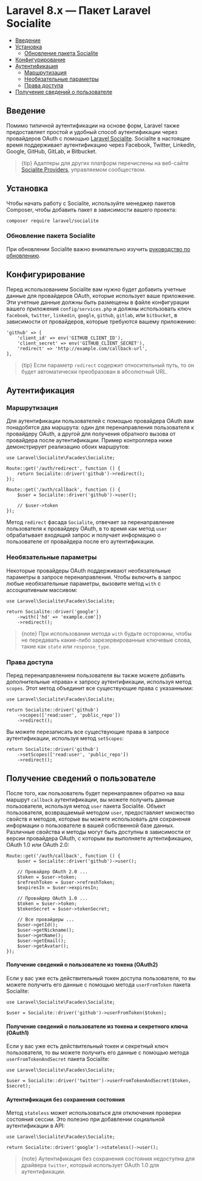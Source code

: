 # Laravel 8.x — Пакет Laravel Socialite

- [Введение](#introduction)
- [Установка](#installation)
    - [Обновление пакета Socialite](#upgrading-socialite)
- [Конфигурирование](#configuration)
- [Аутентификация](#authentication)
    - [Маршрутизация](#routing)
    - [Необязательные параметры](#optional-parameters)
    - [Права доступа](#access-scopes)
- [Получение сведений о пользователе](#retrieving-user-details)

<a name="introduction"></a>
## Введение

Помимо типичной аутентификации на основе форм, Laravel также предоставляет простой и удобный способ аутентификации через провайдеров OAuth с помощью [Laravel Socialite](https://github.com/laravel/socialite). Socialite в настоящее время поддерживает аутентификацию через Facebook, Twitter, LinkedIn, Google, GitHub, GitLab, и Bitbucket.

> {tip} Адаптеры для других платформ перечислены на веб-сайте [Socialite Providers](https://socialiteproviders.com/), управляемом сообществом.

<a name="installation"></a>
## Установка

Чтобы начать работу с Socialite, используйте менеджер пакетов Composer, чтобы добавить пакет в зависимости вашего проекта:

    composer require laravel/socialite

<a name="upgrading-socialite"></a>
### Обновление пакета Socialite

При обновлении Socialite важно внимательно изучить [руководство по обновлению](https://github.com/laravel/socialite/blob/master/UPGRADE.md).

<a name="configuration"></a>
## Конфигурирование

Перед использованием Socialite вам нужно будет добавить учетные данные для провайдеров OAuth, которые использует ваше приложение. Эти учетные данные должны быть размещены в файле конфигурации вашего приложения `config/services.php` и должны использовать ключ `facebook`, `twitter`, `linkedin`, `google`, `github`, `gitlab`, или `bitbucket`, в зависимости от провайдеров, которые требуются вашему приложению:

    'github' => [
        'client_id' => env('GITHUB_CLIENT_ID'),
        'client_secret' => env('GITHUB_CLIENT_SECRET'),
        'redirect' => 'http://example.com/callback-url',
    ],

> {tip} Если параметр `redirect` содержит относительный путь, то он будет автоматически преобразован в абсолютный URL.

<a name="authentication"></a>
## Аутентификация

<a name="routing"></a>
### Маршрутизация

Для аутентификации пользователей с помощью провайдера OAuth вам понадобятся два маршрута: один для перенаправления пользователя к провайдеру OAuth, а другой для получения обратного вызова от провайдера после аутентификации. Пример контроллера ниже демонстрирует реализацию обоих маршрутов:

    use Laravel\Socialite\Facades\Socialite;

    Route::get('/auth/redirect', function () {
        return Socialite::driver('github')->redirect();
    });

    Route::get('/auth/callback', function () {
        $user = Socialite::driver('github')->user();

        // $user->token
    });

Метод `redirect` фасада `Socialite`, отвечает за перенаправление пользователя к провайдеру OAuth, в то время как метод `user` обрабатывает входящий запрос и получает информацию о пользователе от провайдера после его аутентификации.

<a name="optional-parameters"></a>
### Необязательные параметры

Некоторые провайдеры OAuth поддерживают необязательные параметры в запросе перенаправления. Чтобы включить в запрос любые необязательные параметры, вызовите метод `with` с ассоциативным массивом:

    use Laravel\Socialite\Facades\Socialite;

    return Socialite::driver('google')
        ->with(['hd' => 'example.com'])
        ->redirect();

> {note} При использовании метода `with` будьте осторожны, чтобы не передавать какие-либо зарезервированные ключевые слова, такие как `state` или `response_type`.

<a name="access-scopes"></a>
### Права доступа

Перед перенаправлением пользователя вы также можете добавить дополнительные «права» к запросу аутентификации, используя метод `scopes`. Этот метод объединит все существующие права с указанными:

    use Laravel\Socialite\Facades\Socialite;

    return Socialite::driver('github')
        ->scopes(['read:user', 'public_repo'])
        ->redirect();

Вы можете перезаписать все существующие права в запросе аутентификации, используя метод `setScopes`:

    return Socialite::driver('github')
        ->setScopes(['read:user', 'public_repo'])
        ->redirect();

<a name="retrieving-user-details"></a>
## Получение сведений о пользователе

После того, как пользователь будет перенаправлен обратно на ваш маршрут `callback` аутентификации, вы можете получить данные пользователя, используя метод `user` пакета Socialite. Объект пользователя, возвращаемый методом `user`, предоставляет множество свойств и методов, которые вы можете использовать для сохранения информации о пользователе в вашей собственной базе данных. Различные свойства и методы могут быть доступны в зависимости от версии провайдера OAuth, с которым вы выполняете аутентификацию, OAuth 1.0 или OAuth 2.0:

    Route::get('/auth/callback', function () {
        $user = Socialite::driver('github')->user();

        // Провайдер OAuth 2.0 ...
        $token = $user->token;
        $refreshToken = $user->refreshToken;
        $expiresIn = $user->expiresIn;

        // Провайдер OAuth 1.0 ...
        $token = $user->token;
        $tokenSecret = $user->tokenSecret;

        // Все провайдеры ...
        $user->getId();
        $user->getNickname();
        $user->getName();
        $user->getEmail();
        $user->getAvatar();
    });

<a name="retrieving-user-details-from-a-token-oauth2"></a>
#### Получение сведений о пользователе из токена (OAuth2)

Если у вас уже есть действительный токен доступа пользователя, то вы можете получить его данные с помощью метода `userFromToken` пакета Socialite:

    use Laravel\Socialite\Facades\Socialite;

    $user = Socialite::driver('github')->userFromToken($token);

<a name="retrieving-user-details-from-a-token-and-secret-oauth1"></a>
#### Получение сведений о пользователе из токена и секретного ключа (OAuth1)

Если у вас уже есть действительный токен и секретный ключ пользователя, то вы можете получить его данные с помощью метода `userFromTokenAndSecret` пакета Socialite:

    use Laravel\Socialite\Facades\Socialite;

    $user = Socialite::driver('twitter')->userFromTokenAndSecret($token, $secret);

<a name="stateless-authentication"></a>
#### Аутентификация без сохранения состояния

Метод `stateless` может использоваться для отключения проверки состояния сессии. Это полезно при добавлении социальной аутентификации в API:

    use Laravel\Socialite\Facades\Socialite;

    return Socialite::driver('google')->stateless()->user();

> {note} Аутентификация без сохранения состояния недоступна для драйвера `twitter`, который использует OAuth 1.0 для аутентификации.
